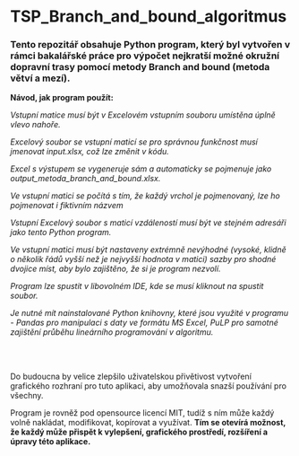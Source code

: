# TSP_Branch_and_bound_algoritmus
<h3>Tento repozitář obsahuje Python program, který byl vytvořen v rámci bakalářské práce pro výpočet nejkratší možné okružní dopravní trasy pomocí metody Branch and bound (metoda větví a mezí).</h3>

<b>Návod, jak program použít:</b> <br>
   <em> <p>Vstupní matice musí být v Excelovém vstupním souboru umístěna úplně vlevo nahoře.</p>
    <p>Excelový soubor se vstupní maticí se pro správnou funkčnost musí jmenovat input.xlsx, což lze změnit v kódu.</p>
    <p>Excel s výstupem se vygeneruje sám a automaticky se pojmenuje jako output_metoda_branch_and_bound.xlsx.</p>
    <p>Ve vstupní matici se počítá s tím, že každý vrchol je pojmenovaný, lze ho pojmenovat i fiktivním názvem</p>
    <p>Vstupní Excelový soubor s maticí vzdáleností musí být ve stejném adresáři jako tento Python program.</p>
    <p>Ve vstupní matici musí být nastaveny extrémně nevýhodné (vysoké, klidně o několik řádů vyšší než je nejvyšší hodnota v matici) sazby pro shodné dvojice míst, aby bylo zajištěno, že si je program nezvolí.</p>
    <p>Program lze spustit v libovolném IDE, kde se musí kliknout na spustit soubor.</p>
    <p>Je nutné mít nainstalované Python knihovny, které jsou využité v programu - Pandas pro manipulaci s daty ve formátu MS Excel, PuLP pro samotné zajištění průběhu lineárního programování v algoritmu.</p> </em>
    <br>
    <br>
    <p>Do budoucna by velice zlepšilo uživatelskou přivětivost vytvoření grafického rozhraní pro tuto aplikaci, aby umožňovala snazší používání pro všechny.</p>
    <p>Program je rovněž pod opensource licencí MIT, tudíž s ním může každý volně nakládat, modifikovat, kopírovat a využívat. <b>Tím se otevírá možnost, že každý může přispět k vylepšení, grafického prostředí, rozšíření a úpravy této aplikace.</b></p>
